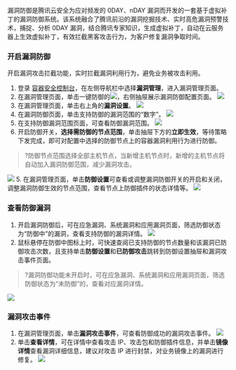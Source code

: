 漏洞防御是腾讯云安全为应对频发的 0DAY、nDAY 漏洞而开发的一套基于虚拟补丁的漏洞防御系统。该系统融合了腾讯前沿的漏洞挖掘技术、实时高危漏洞预警技术，捕捉、分析 0DAY 漏洞，结合腾讯专家知识，生成虚拟补丁，自动在云服务器上生效虚拟补丁，有效拦截黑客攻击行为，为客户修复漏洞争取时间。

### 开启漏洞防御
开启漏洞攻击拦截功能，实时拦截漏洞利用行为，避免业务被攻击利用。
1. 登录 [容器安全控制台](https://console.cloud.tencent.com/tcss)，在左侧导航栏中选择**漏洞管理**，进入漏洞管理页面。
1. 在漏洞管理页面，单击一键防御的![](https://qcloudimg.tencent-cloud.cn/raw/a35c368f36c94c26e23e636639ef99bb.png)，右侧抽屉展示漏洞防御配置页面。
![](https://qcloudimg.tencent-cloud.cn/raw/17e80fb093c2c2a5a117172d900079de.png)
2. 在漏洞管理页面，单击右上角的**漏洞设置**。
![](https://qcloudimg.tencent-cloud.cn/raw/6c6687e645b745b8596637530618033b.png)
2. 在漏洞防御页面，单击支持防御的漏洞范围的“数字”。
![](https://qcloudimg.tencent-cloud.cn/raw/c474a37056dc65d74aab89e98af80e81.png)
3. 在支持防御漏洞范围页面，可查看防御漏洞范围。
![](https://qcloudimg.tencent-cloud.cn/raw/2b1eff24b1d57fa8517b6a5d0e5edfc2.png)
4. 开启防御开关，**选择需防御的节点范围**，单击抽屉下方的**立即生效**，等待策略下发完成，即可对配置中选择的防御节点上的容器漏洞利用行为进行防御。
>?防御节点范围选择全部主机节点，当新增主机节点时，新增的主机节点将自动加入漏洞防御范围，减少漏洞攻击。
>
![](https://qcloudimg.tencent-cloud.cn/raw/b90aff83a10d88c62cdd6a49af46f8ad.png)
5. 在漏洞管理页面，单击**防御设置**可查看或调整漏洞防御开关的开启和关闭，调整漏洞防御生效的节点范围，查看节点上防御插件的状态详情等。
![](https://qcloudimg.tencent-cloud.cn/raw/0c7a9fb054d22dd817fcdda530e754ec.png)

### 查看防御漏洞
1. 开启漏洞防御后，可在应急漏洞、系统漏洞和应用漏洞页面，筛选防御状态为“防御中”的漏洞，查看支持防御的漏洞详情。
![](https://qcloudimg.tencent-cloud.cn/raw/f5da9cf940693d6b22b1be50f53386dc.png)
2. 鼠标悬停在防御中图标上时，可快速查阅已支持防御的节点数量和该漏洞已防御攻击次数，且支持单击**防御设置**和**已防御攻击**跳转到防御设置抽屉和漏洞攻击事件页面。
>?漏洞防御功能未开启时，可在应急漏洞、系统漏洞和应用漏洞页面，筛选防御状态为“未防御”的，查看对应漏洞详情。
>
![](https://qcloudimg.tencent-cloud.cn/raw/f6e3fd2f709d3a999e08692f2c97bf5f.png)

### 漏洞攻击事件
1. 在漏洞管理页面，单击**漏洞攻击事件**，可查看防御成功的漏洞攻击事件。
![](https://qcloudimg.tencent-cloud.cn/raw/758c2c787b7009116c2b0662d6f9b8a1.png)
2. 单击**查看详情**，可在详情中查看攻击 IP、攻击包和防御插件信息，并单击**镜像详情**查看漏洞详细信息，建议对攻击 IP 进行封禁，对业务镜像上的漏洞进行修复。
![](https://qcloudimg.tencent-cloud.cn/raw/eca01e345b335acd54ef780e2e7221d0.png)
